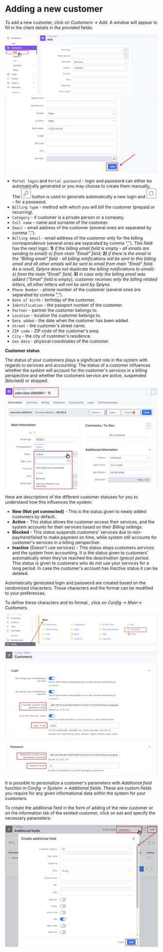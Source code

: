 Adding a new customer
===================

To add a new customer, click on _Customers → Add_. A window will appear to fill in the client details in the provided fields:

![Add customer](addcustomer.png)
![Add customer2](addcustomer2.png)

* `Portal login` and `Portal password` - login and password can either be automatically generated or you may choose to create them manually. The <icon class="image-icon">![Generate button](button_generate.png)</icon> button is used to generate automatically a new login and <icon class="image-icon">![Generate button](passwordicon.png)</icon> - for a password.
* `Billing type` - method with which you will bill the customer (prepaid or recurring).
* `Category` - if customer is a private person or a company.
* `Full name` - name and surname of the customer.
* `Email` - email address of the customer (several ones are separated by comma ",").
* `Billing email` - email address of the customer only for the billing correspondence (several ones are separated by comma ",").
This field has the next logic:
**1)** *if the billing email field is empty - all emails are sending to email(-s) from main "Email" field;*
**2)** *if there is the email in the "Billing email" field - all billing notifications will be sent to this billing email and all other emails will be sent to email from main "Email" field. As a result, Splynx does not duplicate the billing notifications to email(-s) from the main "Email" field;*
**3)** *in case only the billing email was added ("Email" field is empty), customer receives only the billing related letters, all other letters will not be sent by Splynx.*
* `Phone Number` - phone number of the customer (several ones are separated by comma ",").
* `Date of birth` - birthday of the customer.
* `Identification` - the passport number of the customer.
* `Partner` - partner the customer belongs to.
* `Location` - location the customer belongs to.
* `Date added` - the date when the customer has been added.
* `Street` - the customer's street name.
* `ZIP code` - ZIP code of the customer's area.
* `City` - the city of customer's residence.
* `Geo Data` - physical coordinates of the customer.

**Customer status**

The status of your customers plays a significant role in the system with regards to services and accounting. The status of a customer influences whether the system will account for the customer's services in a billing perspective and whether the customers service are active, suspended (blocked) or stopped.

![Customer statuses](customer_statuses.png)

Here are descriptions of the different customer statuses for you to understand how this influences the system:

* **New (Not yet connected)** - This is the status given to newly added customers by default.
* **Active** - This status allows the customer access their services, and the system accounts for their services based on their _Billing settings_.
* **Blocked** - This status suspends customers' services due to non-payment/failed to make payment on time, while system still accounts for customer's services in a billing perspective.  
* **Inactive** (Doesn't use services) - This status stops customers services and the system from accounting. It is the status given to customers' automatically when they've reached the _deactivation (grace) period_. This status is given to customers who do not use your services for a long period. In case the customer's account has _Inactive_ status it can be deleted.


Automatically generated login and password are created based on the randomized characters. These characters and the format can be modified to your preferences.

To define these characters and its format , click on _Config → Main→ Customers_.

![Customers configuration](config_main_customer.png)

![Character generator](charactergenerator.png)
![Character generator2](charactergenerator2.png)

It is possible to personalize a customer's parameters with _Additional field_ function in _Config → System → Additional fields_. These are custom fields you require for any given informational data within the system for your customers.

To create the additional field in the form of adding of the new customer or on the information tab of the existed customer, click on ``Add`` and specify the necessary parameters:

![Create additional field](create_additional_field.png)
